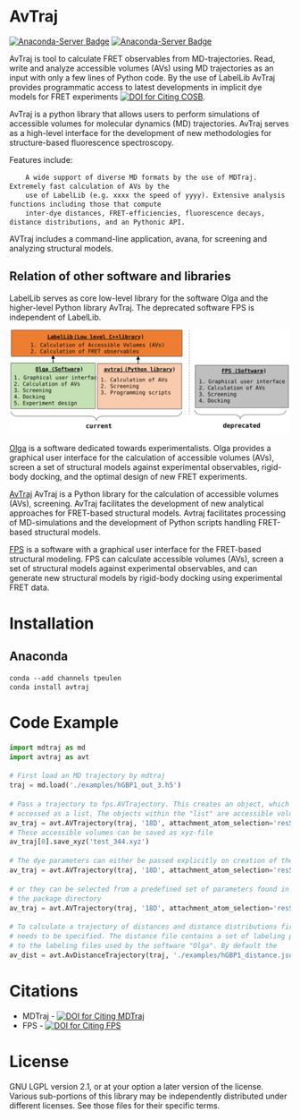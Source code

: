 
AvTraj
======
[![Anaconda-Server Badge](https://anaconda.org/tpeulen/avtraj/badges/installer/conda.svg)](https://conda.anaconda.org/tpeulen)
[![Anaconda-Server Badge](https://anaconda.org/tpeulen/avtraj/badges/platforms.svg)](https://anaconda.org/tpeulen/avtraj)

AvTraj is tool to calculate FRET observables from MD-trajectories. Read, write and analyze accessible volumes (AVs) 
using MD trajectories as an input with only a few lines of Python code. By the use of LabelLib AvTraj provides
programmatic access to latest developments in implicit dye models for FRET experiments [![DOI for Citing COSB](https://img.shields.io/badge/DOI-10.1016/j.sbi.2016.11.012-blue.svg)](https://doi.org/10.1016/j.sbi.2016.11.012). 

AvTraj is a python library that allows users to perform simulations of accessible volumes for molecular
dynamics (MD) trajectories. AvTraj serves as a high-level interface for the development of new methodologies
for structure-based fluorescence spectroscopy.

Features include:

        A wide support of diverse MD formats by the use of MDTraj. Extremely fast calculation of AVs by the
        use of LabelLib (e.g. xxxx the speed of yyyy). Extensive analysis functions including those that compute
        inter-dye distances, FRET-efficiencies, fluorescence decays, distance distributions, and an Pythonic API.

AVTraj includes a command-line application, avana, for screening and analyzing structural models.


Relation of other software and libraries
----------------------------------------

LabelLib serves as core low-level library for the software Olga and the higher-level Python library AvTraj. The
deprecated software FPS is independent of LabelLib.

![LabelLib and other software/libraries][3]

[Olga](https://github.com/Fluorescence-Tools/Olga) is a software dedicated towards experimentalists. Olga provides a graphical user interface for the calculation of accessible volumes (AVs), screen a set of structural models against experimental observables, rigid-body docking, 
and the optimal design of new FRET experiments. 

[AvTraj](https://github.com/Fluorescence-Tools/avtraj)
AvTraj is a Python library for the calculation of accessible volumes (AVs), screening. AvTraj facilitates the development of new analytical approaches for FRET-based structural models. Avtraj facilitates processing of 
MD-simulations and the development of Python scripts handling FRET-based structural models. 

[FPS](http://www.mpc.hhu.de/software/fps.html) is a software with a graphical user interface for the FRET-based structural modeling. FPS can calculate accessible volumes (AVs), screen a set of structural models against experimental observables, and can generate new structural 
models by rigid-body docking using experimental FRET data.


Installation
============

Anaconda
--------

```commandline
conda --add channels tpeulen
conda install avtraj
```


Code Example
============

```python
import mdtraj as md
import avtraj as avt

# First load an MD trajectory by mdtraj
traj = md.load('./examples/hGBP1_out_3.h5')

# Pass a trajectory to fps.AVTrajectory. This creates an object, which can be 
# accessed as a list. The objects within the "list" are accessible volumes  
av_traj = avt.AVTrajectory(traj, '18D', attachment_atom_selection='resSeq 7 and name CB')
# These accessible volumes can be saved as xyz-file
av_traj[0].save_xyz('test_344.xyz')

# The dye parameters can either be passed explicitly on creation of the object
av_traj = avt.AVTrajectory(traj, '18D', attachment_atom_selection='resSeq 7 and name CB', linker_length=25., linker_width=1.5, radius_1=6.0)

# or they can be selected from a predefined set of parameters found in the JSON file dye_definition.json located within
# the package directory 
av_traj = avt.AVTrajectory(traj, '18D', attachment_atom_selection='resSeq 7 and name CB', dye_parameter_set='D3Alexa488')

# To calculate a trajectory of distances and distance distributions first a labeling file and a "distance file" 
# needs to be specified. The distance file contains a set of labeling positions and distances and should be compatible
# to the labeling files used by the software "Olga". By default the 
av_dist = avt.AvDistanceTrajectory(traj, './examples/hGBP1_distance.json')

```


Citations 
=========

* MDTraj - [![DOI for Citing MDTraj](https://img.shields.io/badge/DOI-10.1016%2Fj.bpj.2015.08.015-blue.svg)](http://doi.org/10.1016/j.bpj.2015.08.015)
* FPS - [![DOI for Citing FPS](https://img.shields.io/badge/DOI-10.1038/nmeth.2222-blue.svg)](http://doi.org/10.1038/nmeth.2222)


License
=======

GNU LGPL version 2.1, or at your option a later version of the license.
Various sub-portions of this library may be independently distributed under
different licenses. See those files for their specific terms.

[3]: doc/img/software_overview.svg "LabelLib and other software/libraries"

